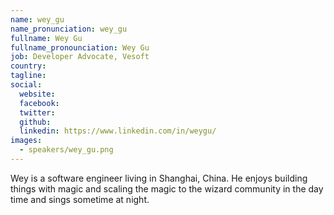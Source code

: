 ```yaml
---
name: wey_gu
name_pronunciation: wey_gu
fullname: Wey Gu
fullname_pronounciation: Wey Gu
job: Developer Advocate, Vesoft
country: 
tagline: 
social:
  website: 
  facebook: 
  twitter: 
  github: 
  linkedin: https://www.linkedin.com/in/weygu/
images:
  - speakers/wey_gu.png
---
```


Wey is a software engineer living in Shanghai, China. He enjoys building things with magic and scaling the magic to the wizard community in the day time and sings sometime at night.